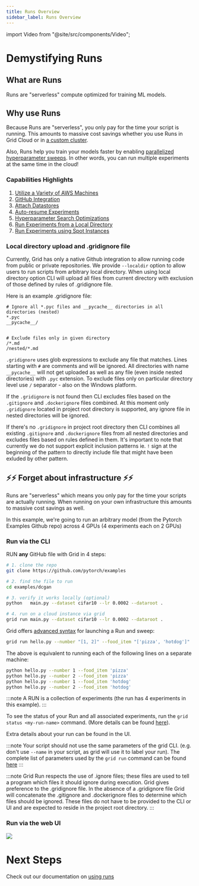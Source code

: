 ```yaml
---
title: Runs Overview
sidebar_label: Runs Overview
---
```


import Video from "@site/src/components/Video";

# Demystifying Runs

## What are Runs
Runs are "serverless" compute optimized for training ML models.

## Why use Runs
Because Runs are "serverless", you only pay for the time your script is running. This amounts to massive cost savings whether you use Runs in Grid Cloud or in [a custom cluster](../../platform/2_custom-cloud-credentials/byoc.md).

Also, Runs help you train your models faster by enabling [parallelized hyperparameter sweeps](https://docs.grid.ai/features/runs/sweep-syntax). In other words, you can run multiple experiments at the same time in the cloud!

### Capabilities Highlights
1. [Utilize a Variety of AWS Machines](https://docs.grid.ai/platform/machines)
2. [GitHub Integration](https://docs.grid.ai/platform/github-integration)
3. [Attach Datastores](https://docs.grid.ai/features/runs#attaching-datastores-to-runs)
4. [Auto-resume Experiments](https://docs.grid.ai/features/runs/auto-resume-experiments)
5. [Hyperparameter Search Optimizations](https://docs.grid.ai/features/runs/sweep-syntax)
6. [Run Experiments from a Local Directory](https://docs.grid.ai/features/runs/localdir)  
7. [Run Experiments using Spot Instances](https://docs.grid.ai/features/runs/interruptible-machines)


### Local directory upload and .gridignore file
Currently, Grid has only a native Github integration to allow running code from public or private repositories. We provide `--localdir` option to allow users to run scripts from arbitrary local directory. When using local directory option CLI will upload all files from current directory with exclusion of those defined by rules of .gridignore file.

Here is an example .gridignore file:

```text
# Ignore all *.pyc files and __pycache__ directories in all directories (nested)
*.pyc
__pycache__/


# Exclude files only in given directory
/*.md
/nested/*.md
```

`.gridignore` uses glob expressions to exclude any file that matches. Lines starting with `#` are comments and will be ignored. All directories with name `__pycache__` will not get uploaded as well as any file (even inside nested directories) with `.pyc` extension. To exclude files only on particular directory level use `/` separator - also on the Windows platform. 

If the `.gridignore` is not found then CLI excludes files based on the `.gitignore` and `.dockerignore` files combined. At this moment only `.gridignore` located in project root directory is supported, any ignore file in nested directories will be ignored. 

If there's no `.gridignore` in project root directory then CLI combines all existing `.gitignore` and `.dockerignore` files from all nested directories and excludes files based on rules defined in them. It's important to note that currently we do not support explicit inclusion patterns ie. `!` sign at the beginning of the pattern to directly include file that might have been exluded by other pattern.


## ⚡️⚡ ️Forget about infrastructure ⚡️⚡️

Runs are "serverless" which means you only pay for the time your scripts are actually running. When running on your own infrastructure this amounts to massive cost savings as well.


In this example, we're going to run an arbitrary model (from the Pytorch Examples Github repo) across 4 GPUs (4 experiments each on 2 GPUs)

### Run via the CLI

RUN **any** GitHub file with Grid in 4 steps:

```bash
# 1. clone the repo
git clone https://github.com/pytorch/examples

# 2. find the file to run
cd examples/dcgan

# 3. verify it works locally (optional)
python   main.py --dataset cifar10 --lr 0.0002 --dataroot .

# 4. run on a cloud instance via grid
grid run main.py --dataset cifar10 --lr 0.0002 --dataroot .
```

Grid offers [advanced syntax](https://docs.grid.ai/features/runs/sweep-syntax) for launching a Run and sweep:

```bash
grid run hello.py --number "[1, 2]" --food_item "['pizza', 'hotdog']"
```

The above is equivalent to running each of the following lines on a separate machine:

```bash
python hello.py --number 1 --food_item 'pizza'
python hello.py --number 2 --food_item 'pizza'
python hello.py --number 1 --food_item 'hotdog'
python hello.py --number 2 --food_item 'hotdog'
```

:::note
A RUN is a collection of experiments (the run has 4 experiments in this example).
:::

To see the status of your Run and all associated experiments, run the `grid status <my-run-name>` command. (More details can be found [here](https://docs.grid.ai/cli#grid-status)).

Extra details about your run can be found in the UI. 

:::note
Your script should not use the same parameters of the grid CLI. (e.g. don't use `--name` in your script, as grid will use it to label your run). The complete list of parameters used by the `grid run` command can be found [here](https://docs.grid.ai/cli#grid-run)
:::

:::note
Grid Run respects the use of .ignore files; these files are used to tell a program which files it should ignore during execution. Grid gives preference to the .gridignore file. In the absence of a .gridignore file Grid will concatenate the .gitignore and .dockerignore files to determine which files should be ignored. These files do not have to be provided to the CLI or UI and are expected to reside in the project root directory.
:::

### Run via the web UI

![](/images/runs/run_start.gif)

# Next Steps
Check out our documentation on [using runs](https://docs.grid.ai/features/runs/creating-basic-runs)
